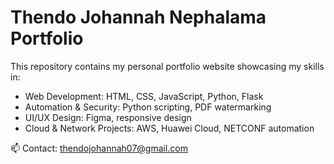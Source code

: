 # Thendo Johannah Nephalama Portfolio

This repository contains my personal portfolio website showcasing my skills in:

- Web Development: HTML, CSS, JavaScript, Python, Flask
- Automation & Security: Python scripting, PDF watermarking
- UI/UX Design: Figma, responsive design
- Cloud & Network Projects: AWS, Huawei Cloud, NETCONF automation

📫 Contact: thendojohannah07@gmail.com
